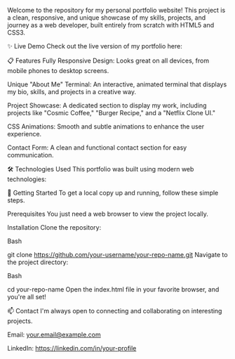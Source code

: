 Welcome to the repository for my personal portfolio website! This project is a clean, responsive, and unique showcase of my skills, projects, and journey as a web developer, built entirely from scratch with HTML5 and CSS3.

✨ Live Demo
Check out the live version of my portfolio here:

📋 Features
Fully Responsive Design: Looks great on all devices, from mobile phones to desktop screens.

Unique "About Me" Terminal: An interactive, animated terminal that displays my bio, skills, and projects in a creative way.

Project Showcase: A dedicated section to display my work, including projects like "Cosmic Coffee," "Burger Recipe," and a "Netflix Clone UI."

CSS Animations: Smooth and subtle animations to enhance the user experience.

Contact Form: A clean and functional contact section for easy communication.

🛠️ Technologies Used
This portfolio was built using modern web technologies:

🚀 Getting Started
To get a local copy up and running, follow these simple steps.

Prerequisites
You just need a web browser to view the project locally.

Installation
Clone the repository:

Bash

git clone https://github.com/your-username/your-repo-name.git
Navigate to the project directory:

Bash

cd your-repo-name
Open the index.html file in your favorite browser, and you're all set!

📫 Contact
I'm always open to connecting and collaborating on interesting projects.

Email: your.email@example.com

LinkedIn: https://linkedin.com/in/your-profile
